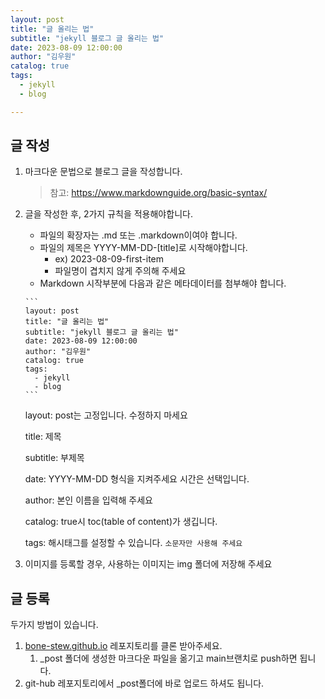 ```yaml
---
layout: post
title: "글 올리는 법"
subtitle: "jekyll 블로그 글 올리는 법"
date: 2023-08-09 12:00:00
author: "김우원"
catalog: true
tags:
  - jekyll
  - blog

---
```


## 글 작성

1. 마크다운 문법으로 블로그 글을 작성합니다.

   > 참고: https://www.markdownguide.org/basic-syntax/

2. 글을 작성한 후, 2가지 규칙을 적용해야합니다.

   - 파일의 확장자는 .md 또는 .markdown이여야 합니다.
   - 파일의 제목은 YYYY-MM-DD-[title]로 시작해야합니다.
     - ex) 2023-08-09-first-item
     - 파일명이 겹치지 않게 주의해 주세요
   - Markdown 시작부분에 다음과 같은 메타데이터를 첨부해야 합니다.

   ````
   ```
   layout: post 
   title: "글 올리는 법"
   subtitle: "jekyll 블로그 글 올리는 법"
   date: 2023-08-09 12:00:00
   author: "김우원"
   catalog: true
   tags:
     - jekyll
     - blog
   ```
   ````

   layout: post는 고정입니다. 수정하지 마세요

   title: 제목

   subtitle: 부제목

   date: YYYY-MM-DD 형식을 지켜주세요 시간은 선택입니다.

   author: 본인 이름을 입력해 주세요

   catalog: true시 toc(table of content)가 생깁니다.

   tags: 해시태그를 설정할 수 있습니다. `소문자만 사용해 주세요`

3. 이미지를 등록할 경우, 사용하는 이미지는 img 폴더에 저장해 주세요

## 글 등록

두가지 방법이 있습니다.

1. [bone-stew.github.io](https://github.com/bone-stew/bone-stew.github.io) 레포지토리를 클론 받아주세요.
   1. _post 폴더에 생성한 마크다운 파일을 옮기고 main브랜치로 push하면 됩니다.
2. git-hub 레포지토리에서 _post폴더에 바로 업로드 하셔도 됩니다.
